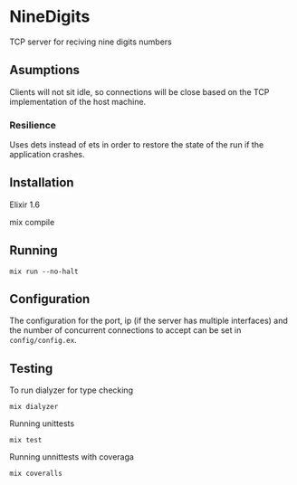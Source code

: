 # NineDigits

TCP server for reciving nine digits numbers

## Asumptions

Clients will not sit idle, so connections will be close based on the TCP
implementation of the host machine.

### Resilience
Uses dets instead of ets in order to restore the state of the run if the application
crashes.

## Installation

Elixir 1.6

mix compile

## Running

```
mix run --no-halt
```

## Configuration

The configuration for the port, ip (if the server has multiple interfaces) and
the number of concurrent connections to accept can be set in `config/config.ex`.

## Testing

To run dialyzer for type checking

```
mix dialyzer
```

Running unittests

```
mix test
```

Running unnittests with coveraga

```
mix coveralls
```
